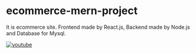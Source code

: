 # ecommerce-mern-project
It is ecommerce site. Frontend made by React.js, Backend made by Node.js and Database for Mysql. 

[![youtube](https://img.shields.io/badge/youtube-red?style=for-the-badge&logo=youtube&logoColor=white)](https://youtu.be/2TlOB5gCXd4)
